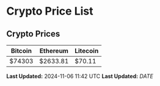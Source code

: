 # Crypto Price List

## Crypto Prices
| Bitcoin | Ethereum | Litecoin |
| ------- | -------- | -------- |
| $74303 | $2633.81 | $70.11 |
**Last Updated:** 2024-11-06 11:42 UTC
**Last Updated:** $DATE$
